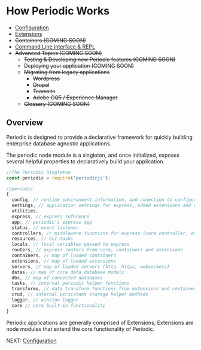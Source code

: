 # How Periodic Works

* [ Configuration ](https://github.com/typesettin/periodicjs/blob/master/doc/configuration/01-overview.md) 
* [ Extensions ](https://github.com/typesettin/periodicjs/blob/master/doc/extensions/01-overview.md) 
* ~~Containers (COMING SOON)~~
* [ Command Line Interface & REPL ](https://github.com/typesettin/periodicjs/blob/master/doc/overview/command-line-interface.md) 
* ~~Advanced Topics  (COMING SOON)~~
  * ~~Testing & Developing new Periodic features  (COMING SOON)~~
  * ~~Deploying your application (COMING SOON)~~
  * ~~Migrating from legacy applications~~
    * ~~Wordpress~~
    * ~~Drupal~~
    * ~~Teamsite~~
    * ~~Adobe CQ5 / Experience Manager~~
  * ~~Glossary (COMING SOON)~~

## Overview

Periodic is designed to provide a declarative framework for quickly building enterprise database agnostic applications.

The periodic node module is a singleton, and once initialized, exposes several helpful properties to declaratively build your application.

```javascript
//The Periodic Singleton
const periodic = require('periodicjs');

//periodic
{
  config, // runtime environment information, and conection to configuration and extension internal databases
  settings, // application settings for express, added extensions and containers
  utilities,
  express, // express reference
  app, // periodic's express app
  status, // event listener
  controllers, // middleware functions for express (core controller, extension controllers and container controllers)
  resources, // CLI tasks
  locals, // local variables passed to express
  routers, // express routers from core, containers and extensions
  containers, // map of loaded containers
  extensions, // map of loaded extensions
  servers, // map of loaded servers (http, https, websockets)
  datas, // map of core data database models
  dbs, // map of connected databases
  tasks, // internal periodic helper functions
  transforms, // data transform functions from extensions and containers
  crud, // internal persistant storage helper methods
  logger, // winston logger
  core // core built-in functionality
}
```

Periodic applications are generally comprised of Extensions, Extensions are node modules that extend the core functionality of Periodic.

NEXT: [ Configuration ](https://github.com/typesettin/periodicjs/blob/master/doc/configuration/01-overview.md) 
